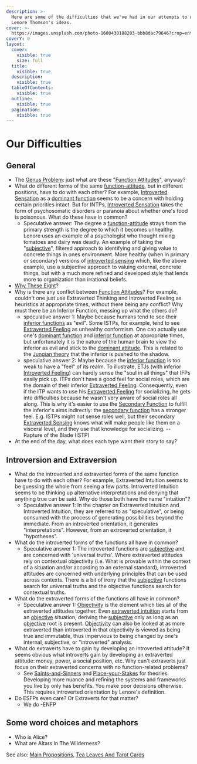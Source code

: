 ```yaml
---
description: >-
  Here are some of the difficulties that we've had in our attempts to understand
  Lenore Thomson's ideas.
cover: >-
  https://images.unsplash.com/photo-1600430188203-bbb8dac79646?crop=entropy&cs=srgb&fm=jpg&ixid=M3wxOTcwMjR8MHwxfHNlYXJjaHw5fHx0YXJvdHxlbnwwfHx8fDE3NDIzNDc4NjR8MA&ixlib=rb-4.0.3&q=85
coverY: 0
layout:
  cover:
    visible: true
    size: full
  title:
    visible: true
  description:
    visible: true
  tableOfContents:
    visible: true
  outline:
    visible: true
  pagination:
    visible: true
---
```


# Our Difficulties

## General

* The [Genus Problem](definition-problem/genus-problem.md): just what are these "[Function Attitudes](../function-attitude/)", anyway?
* What do different forms of the same [function-attitude](../function-attitude/), but in different positions, have to do with each other? For example, [Introverted Sensation](../function-attitude/perception/sensation/introverted-sensation.md) as a [dominant function](../function-attitude/cognitive-stack/dominant-function.md) seems to be a concern with holding certain priorities intact. But for INTPs, [Introverted Sensation](../function-attitude/perception/sensation/introverted-sensation.md) takes the form of psychosomatic disorders or paranoia about whether one's food is poisonous. What do these have in common?
  * Speculative answer: The degree a [function-attitude](../function-attitude/) strays from the primary strength is the degree to which it becomes unhealthy. Lenore uses an example of a psychologist who thought mixing tomatoes and dairy was deadly. An example of taking the "[subjective](terms-with-nonobvious-meanings.md#objective-and-subjective)", filtered approach to identifying and giving value to concrete things in ones environment. More healthy (when in primary or secondary) versions of [introverted sensing](../function-attitude/perception/sensation/introverted-sensation.md) which, like the above example, use a subjective approach to valuing external, concrete things, but with a much more refined and developed style that lends more to organization than irrational beliefs.
* [Why These Eight](why-these-eight.md)?
* Why is there any conflict between [Function Attitudes](../function-attitude/)? For example, couldn't one just use Extraverted Thinking and Introverted Feeling as heuristics at appropriate times, without there being any conflict? Why must there be an Inferior Function, messing up what the others do?
  * speculative answer 1: Maybe because humans tend to see their [inferior functions](../function-attitude/cognitive-stack/inferior-function.md) as "evil". Some ISTPs, for example, tend to see [Extraverted Feeling](../function-attitude/judgement/feeling/extraverted-feeling.md) as unhealthy conformism. One can actually use one's [dominant function](../function-attitude/cognitive-stack/dominant-function.md) and [inferior function](../function-attitude/cognitive-stack/inferior-function.md) at appropriate times, but unfortunately it is the nature of the human brain to view the inferior as evil and stick to the [dominant attitude](../function-attitude/cognitive-stack/dominant-function.md). This is related to the [Jungian theory](../../people-and-systems/carl-jung.md) that the inferior is pushed to the shadow.
  * speculative answer 2: Maybe because the [inferior function](../function-attitude/cognitive-stack/inferior-function.md) is too weak to have a "feel" of its realm. To illustrate, ETJs (with inferior [Introverted Feeling](../function-attitude/judgement/feeling/introverted-feeling.md)) can hardly sense the "soul in all things" that IFPs easily pick up. ITPs don't have a good feel for social roles, which are the domain of their inferior [Extraverted Feeling](../function-attitude/judgement/feeling/extraverted-feeling.md). Consequently, even if the ITP wants to use his [Extraverted Feeling](../function-attitude/judgement/feeling/extraverted-feeling.md) for socializing, he gets into difficulties because he wasn't very aware of social roles all along. This is why it's easier to use the [Secondary Function](../function-attitude/cognitive-stack/secondary-function/) to fulfill the inferior's aims indirectly: the [secondary function](../function-attitude/cognitive-stack/secondary-function/) has a stronger feel. E.g. ISTPs might not sense roles well, but their secondary [Extraverted Sensing](../function-attitude/perception/sensation/extraverted-sensation.md) knows what will make people like them on a visceral level, and they use that knowledge for socializing. -- Rapture of the Blade (ISTP)
* At the end of the day, what does each type want their story to say?

## Introversion and Extraversion

* What do the introverted and extraverted forms of the same function have to do with each other? For example, Extraverted Intuition seems to be guessing the whole from seeing a few parts. Introverted Intuition seems to be thinking up alternative interpretations and denying that anything true can be said. Why do those both have the name "intuition"?
  * Speculative answer 1: In the chapter on Extraverted Intuition and Introverted Intuition, they are referred to as "speculative", or being consumed with the process of generating possibilities beyond the immediate. From an introverted orientation, it generates "interpretations". However, from an extroverted orientation, it "hypotheses".
* What do the introverted forms of the functions all have in common?
  * Speculative answer 1: The introverted functions are [subjective](terms-with-nonobvious-meanings.md#objective-and-subjective) and are concerned with 'universal truths'. Where extraverted attitudes rely on contextual objectivity (i.e. What is provable within the context of a situation and/or according to an external standard), introverted attitudes are concerned with underlying principles that can be used across contexts. There is a bit of irony that the [subjective](terms-with-nonobvious-meanings.md#objective-and-subjective) functions search for universal truths and the objective functions search for contextual truths.
* What do the extraverted forms of the functions all have in common?
  * Speculative answer 1: [Objectivity](terms-with-nonobvious-meanings.md) is the element which ties all of the extraverted attitudes together. Even [extraverted intuition](../function-attitude/perception/intuition/extraverted-intuition.md) starts from an [objective](terms-with-nonobvious-meanings.md) situation, deriving the [subjective](terms-with-nonobvious-meanings.md#objective-and-subjective) only as long as an [objective](terms-with-nonobvious-meanings.md#objective-and-subjective) root is present. [Objectivity](terms-with-nonobvious-meanings.md#objective-and-subjective) can also be looked at as more extraverted than introverted in that objectivity is viewed as being true and immutable, thus impervious to being changed by one's internal, subjective, or "introverted" analysis.
* What do extraverts have to gain by developing an introverted attitude? It seems obvious what introverts gain by developing an extraverted attitude: money, power, a social position, etc. Why can't extraverts just focus on their extraverted concerns with no function-related problems?
  * See [Saints-and-Sinners](../../exegeses-and-hypotheses/introversion-extraversion/saints-and-politicians-exegesis.md) and [Place-your-Stakes](../../exegeses-and-hypotheses/introversion-extraversion/place-your-stakes-exegesis.md) for theories. Developing more nuance and refining the systems and frameworks you live by only has benefits. You make poor decisions otherwise. This requires introverted orientation by Lenore's definition.
* Do ESFPs even care? Or Extraverts for that matter?
  * We do -ENFP

## **Some word choices and metaphors**

* Who is Alice?
* What are Altars In The Wilderness?

See also: [Main Propositions](../main-propositions.md), [Tea Leaves And Tarot Cards](../../far-flung-explorations/tea-leaves-and-tarot-cards.md)
